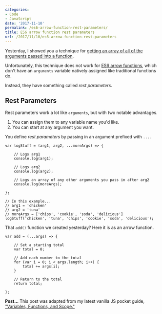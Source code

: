 ```yaml
---
categories:
- Code
- JavaScript
date: '2017-11-10'
permalink: /es6-arrow-function-rest-parameters/
title: ES6 arrow function rest parameters
url: /2017/11/10/es6-arrow-function-rest-parameters
---
```


Yesterday, I showed you a technique for [getting an array of all of the arguments passed into a function](/getting-an-array-of-all-arguments-passed-into-a-function-with-vanilla-javascript/).

Unfortunately, this technique does not work for [ES6 arrow functions](/an-introduction-to-es6-arrow-functions/), which don't have an `arguments` variable natively assigned like traditional functions do.

Instead, they have something called *rest parameters*.

## Rest Parameters

Rest parameters work a lot like `arguments`, but with two notable advantages.

1. You can assign them to any variable name you'd like.
2. You can start at any argument you want.

You define *rest parameters* by passing in an argument prefixed with `...`.

```lang-javascript
var logStuff = (arg1, arg2, ...moreArgs) => {

	// Logs arg1
	console.log(arg1);

	// Logs arg2
	console.log(arg2);

	// Logs an array of any other arguments you pass in after arg2
	console.log(moreArgs);

};

// In this example...
// arg1 = 'chicken'
// arg2 = 'tuna'
// moreArgs = ['chips', 'cookie', 'soda', 'delicious']
logStuff('chicken', 'tuna', 'chips', 'cookie', 'soda', 'delicious');
```

That `add()` function we created yesterday? Here it is as an arrow function.

```lang-javascript
var add = (...args) => {

	// Set a starting total
	var total = 0;

	// Add each number to the total
	for (var i = 0; i < args.length; i++) {
		total += args[i];
	}

	// Return to the total
	return total;

};
```

**Psst...** This post was adapted from my latest vanilla JS pocket guide, ["Variables, Functions, and Scope."](/guides/variables-functions-and-scope/)